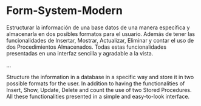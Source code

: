 # Form-System-Modern
Estructurar la información de una base datos de una manera específica y almacenarla en dos posibles formatos para el usuario. Además de tener las funcionalidades de Insertar, Mostrar, Actualizar, Eliminar y contar el uso de dos Procedimientos Almacenados. Todas estas funcionalidades presentadas en una interfaz sencilla y agradable a la vista.

...

Structure the information in a database in a specific way and store it in two possible formats for the user. In addition to having the functionalities of Insert, Show, Update, Delete and count the use of two Stored Procedures. All these functionalities presented in a simple and easy-to-look interface.
